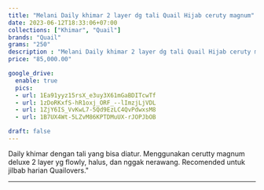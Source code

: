 ```yaml
---
title: "Melani Daily khimar 2 layer dg tali Quail Hijab ceruty magnum"
date: 2023-06-12T18:33:06+07:00
collections: ["Khimar", "Quail"]
brands: "Quail"
grams: "250"
description : "Melani Daily khimar 2 layer dg tali Quail Hijab ceruty magnum"
price: "85,000.00"

google_drive:
  enable: true
  pics:
  - url: 1Ea91yyz15rsX_e3uy3X61mGaBDITcwTf
  - url: 1zDoRKxfS-hR1oxj_ORF_--lImzjLjVDL
  - url: 1ZjY6IS_VvKwL7-5Qd9EzLC4QvPdwxsM8
  - url: 1B7UX4Wt-5LZvM86KPTDMuUX-rJOPJbOB

draft: false
---
```


Daily khimar dengan tali yang bisa diatur. Menggunakan cerutty magnum deluxe 2 layer yg flowly, halus, dan nggak nerawang. Recomended untuk jilbab harian Quailovers."

----------------      
  
